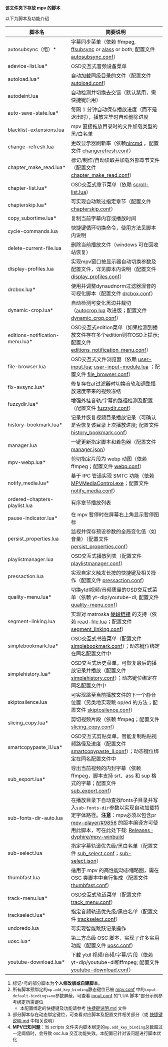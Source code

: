 **该文件夹下存放 mpv 的脚本**

以下为脚本及功能介绍

| 脚本名 | 简要说明 |
| --- | --- |
| autosubsync（组）* | 字幕同步菜单（依赖 ffmpeg, [ffsubsync](https://github.com/smacke/ffsubsync) or [alass](https://github.com/dyphire/alass) or both; 配置文件 [autosubsync.conf](../script-opts/autosubsync.conf)） |
| adevice-list.lua* | OSD交互式音频设备菜单 |
| autoload.lua* | 自动加载同级目录的文件（配置文件 [autoload.conf](../script-opts/autoload.conf)） |
| autodeint.lua       | 自动检测并切换去交错（默认禁用，需快捷键启用） |
| auto-save-state.lua* | 每隔 1 分钟自动保存播放进度（而不是退出时），播放完毕时自动删除进度 |
| blacklist-extensions.lua         | mpv 直接拖放目录时的文件加载类型的黑/白名单 |
| change-refresh.lua   | 更改显示器刷新率（依赖[nircmd](https://www.nirsoft.net/utils/nircmd.html) ，配置文件 [changerefresh.conf](../script-opts/changerefresh.conf)） |
| chapter_make_read.lua* | 标记/制作/自动读取并加载外部章节文件（配置文件 [chapter_make_read.conf](../script-opts/chapter_make_read.conf)） |
| chapter-list.lua* | OSD交互式章节菜单（依赖 [scroll-list.lua](../script-modules/scroll-list.lua)） |
| chapterskip.lua* | 可实现自动跳过指定章节（配置文件 [chapterskip.conf](../script-opts/chapterskip.conf)） |
| copy_subortime.lua* | 复制当前字幕内容或播放时间 |
| cycle-commands.lua | 快捷键循环切换命令，使用方法见脚本内说明 |
| delete-current-file.lua | 删除当前播放文件（windows 可在回收站恢复） |
| display-profiles.lua | 实现mpv窗口按显示器自动切换参数及配置文件，详见脚本内说明（配置文件 [display_profiles.conf](../script-opts/display_profiles.conf)） |
| drcbox.lua*   | 使用并调整dynaudnorm过滤器混音的可视化脚本（配置文件 [drcbox.conf](../script-opts/drcboxp.conf)） |
| dynamic-crop.lua* | 自动检测可变化黑边并裁切（[autocrop.lua](https://github.com/mpv-player/mpv/blob/master/TOOLS/lua/autocrop.lua) 改进版；配置文件 [dynamic_crop.conf](../script-opts/dynamic_crop.conf)） |
| editions-notification-menu.lua* | OSD交互式edition菜单（如果检测到播放文件存在多个edition则在OSD上提示; 配置文件 [editions_notification_menu.conf](../script-opts/editions_notification_menu.conf)） |
| file-browser.lua | OSD交互式文件浏览器（依赖 [user-input.lua](../scripts/user-input.lua); [user-input-module.lua](../script-modules/user-input-module.lua) ；配置文件 [file_browser.conf](../script-opts/file_browser.conf)） |
| fix-avsync.lua* | 修复存在af过滤器时切换音轨和调整播放速度带来的视频冻结 |
| fuzzydir.lua* | 增强外挂音轨/字幕的路径检测及配置（配置文件 [fuzzydir.conf](../script-opts/fuzzydir.conf)） |
| history-bookmark.lua* | 记录并恢复视频目录播放记录（可确认是否恢复该目录上次播放进度; 配置文件 [history_bookmark.conf](../script-opts/history_bookmark.conf)） |
| manager.lua | 一键更新指定脚本和着色器（配置文件 [manager.json](../manager.json)） |
| mpv-webp.lua* | 剪切指定片段为 webp 动图（依赖 ffmpeg；配置文件 [webp.conf](../script-opts/webp.conf)） |
| notify_media.lua* | 基于 IPC 管道实现 SMTC 功能（依赖 [MPVMediaControl.exe](https://github.com/dyphire/MPVMediaControl/releases)；配置文件 [notify_media.conf](../script-opts/notify_media.conf)） |
| ordered-chapters-playlist.lua | 有序章节播放列表 |
| pause-indicator.lua* | 在 mpv 暂停时在屏幕右上角显示暂停图标 |
| persist_properties.lua | 监视并保存预设参数的全局变化值（如音量）（配置文件 [persist_properties.conf](../script-opts/persist_properties.conf)） |
| playlistmanager.lua | OSD交互式播放列表（配置文件 [playlistmanager.conf](../script-opts/playlistmanager.conf)） |
| pressaction.lua | 实现自定义触发长按的快捷键及相关操作（配置文件 [pressaction.conf](../script-opts/pressaction.conf)） |
| quality-menu.lua* | 切换ytdl视频/音频质量的OSD交互式菜单（依赖 yt-dlp/youtube-dl; 配置文件 [quality-menu.conf](../script-opts/quality-menu.conf)） |
| segment-linking.lua | 实现对 matroska [硬段链接](https://www.ietf.org/archive/id/draft-ietf-cellar-matroska-06.html#name-hard-linking) 的支持（依赖  [read-file.lua](../script-modules/read-file.lua)；配置文件 [segment_linking.conf](../script-opts/segment_linking.conf)） |
| simplebookmark.lua* | OSD交互式书签菜单（配置文件 [simplebookmark.conf](../script-opts/simplebookmark.conf)）；动态键位绑定在同名配置文件中 |
| simplehistory.lua* | OSD交互式历史菜单，可恢复最后的播放记录并播放（配置文件 [simplehistory.conf](../script-opts/simplehistory.conf)）；动态键位绑定在同名配置文件中 |
| skiptosilence.lua | 可实现跳至当前播放文件的下一个静音位置（另类地实现跳 op/ed 的方法；配置文件 [skiptosilence.conf](../script-opts/skiptosilence.conf)） |
| slicing_copy.lua* | 剪切视频片段（依赖 ffmpeg；配置文件 [slicing_copy.conf](../script-opts/slicing_copy.conf)） |
| smartcopypaste_II.lua*       | OSD交互式剪贴菜单，智能复制粘贴视频路径及进度（配置文件 [smartcopypaste_II.conf](../script-opts/smartcopypaste_II.conf)）；动态键位绑定在同名配置文件中 |
| sub_export.lua* | 导出当前视频的内封字幕（依赖 ffmpeg，脚本支持 srt、ass 和 sup 格式的字幕；配置文件 [sub_export.conf](../script-opts/sub_export.conf)） |
| sub-fonts-dir-auto.lua | 在播放目录下自动查找fonts子目录并写入`sub-fonts-dir`参数以实现自动加载特定字体路径。**注意**：mpv必须以包含pr [mpv-player/#9856](https://github.com/mpv-player/mpv/pull/9856) 的版本编译方可使用此脚本，可在此处下载: [Releases · dyphire/mpv-winbuild](https://github.com/dyphire/mpv-winbuild/releases) |
| sub-select.lua | 指定字幕轨道优先级/黑白名单（配置文件 [sub_select.conf](../script-opts/sub_select.conf)；[sub-select.json](../script-opts/sub-select.json)） |
| thumbfast.lua   | 适用于 mpv 的高性能动态缩略图，需在 OSC 类脚本中自行集成（配置文件 [thumbfast.conf](../script-opts/thumbfast.conf)） |
| track-menu.lua*    | OSD交互式轨道菜单（配置文件 [track_menu.conf](../script-opts/track_menu.conf)） |
| trackselect.lua*              | 指定音频轨道优先级/黑白名单（配置文件 [trackselect.conf](../script-opts/trackselect.conf)） |
| undoredo.lua                  | 可实现智能跳跃记录操作                                          |
| uosc.lua* | 第三方高级 OSC 脚本，实现了许多实用功能（配置文件 [uosc.conf](../script-opts/uosc.conf)） |
| youtube-download.lua* | 下载 ytdl 视频/音频/字幕/片段（依赖 yt-dlp/youtube-dl和ffmpeg; 配置文件 [youtube-download.conf](../script-opts/youtube-download.conf)） |

1. 标记`*`号的部分脚本为**个人修改版或自建脚本**。
2. 所有脚本预绑定的`mp.add_key_binding`静态键位已被 [mpv.conf](../mpv.conf) 中的`input-default-bindings=no`参数屏蔽，可查看 [input.conf](../input.conf)  的"LUA 脚本"部分示例参考绑定所需键位  
   - 本配置绑定的快捷键及功能请参考 [快捷键说明.md](../快捷键说明.md) 文件
3. 部分脚本存在动态绑定键位，可查看对应脚本及配置文件相关部分（或 [快捷键说明.md](../快捷键说明.md) 中相关说明）
4. **MPV已知问题**：当 scripts 文件夹内脚本绑定的`mp.add_key_binding`总数超过一定阈值时，会导致 osc.lua 交互功能失效。本配置已针对该问题进行脚本优化

